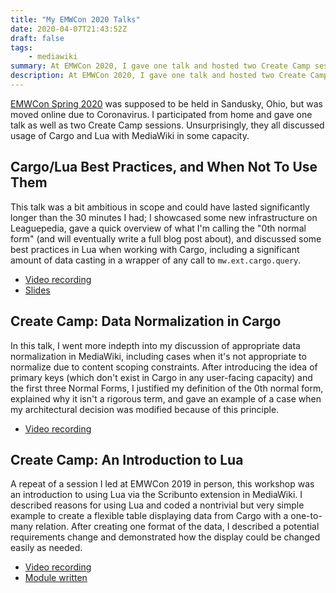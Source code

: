 ```yaml
---
title: "My EMWCon 2020 Talks"
date: 2020-04-07T21:43:52Z
draft: false
tags:
    - mediawiki
summary: At EMWCon 2020, I gave one talk and hosted two Create Camp sessions, discussing different aspects of usage of Cargo and Lua in MediaWiki.
description: At EMWCon 2020, I gave one talk and hosted two Create Camp sessions, discussing different aspects of usage of Cargo and Lua in MediaWiki.
---
```

[EMWCon Spring 2020](https://www.mediawiki.org/wiki/EMWCon_Spring_2020) was supposed to be held in Sandusky, Ohio, but was moved online due to Coronavirus. I participated from home and gave one talk as well as two Create Camp sessions. Unsurprisingly, they all discussed usage of Cargo and Lua with MediaWiki in some capacity.

## Cargo/Lua Best Practices, and When Not To Use Them
This talk was a bit ambitious in scope and could have lasted significantly longer than the 30 minutes I had; I showcased some new infrastructure on Leaguepedia, gave a quick overview of what I'm calling the "0th normal form" (and will eventually write a full blog post about), and discussed some best practices in Lua when working with Cargo, including a significant amount of data casting in a wrapper of any call to `mw.ext.cargo.query`.

* [Video recording](https://www.youtube.com/watch?v=iy89cJIH4Sc)
* [Slides](https://docs.google.com/presentation/d/1ssyNqDLsVLQmPMGyUmEjXAyvksdPzKCKxul89_prLtE/edit#slide=id.p)

## Create Camp: Data Normalization in Cargo
In this talk, I went more indepth into my discussion of appropriate data normalization in MediaWiki, including cases when it's not appropriate to normalize due to content scoping constraints. After introducing the idea of primary keys (which don't exist in Cargo in any user-facing capacity) and the first three Normal Forms, I justified my definition of the 0th normal form, explained why it isn't a rigorous term, and gave an example of a case when my architectural decision was modified because of this principle.

* [Video recording](https://www.youtube.com/watch?v=jGL2u7F-1ZQ)

## Create Camp: An Introduction to Lua
A repeat of a session I led at EMWCon 2019 in person, this workshop was an introduction to using Lua via the Scribunto extension in MediaWiki. I described reasons for using Lua and coded a nontrivial but very simple example to create a flexible table displaying data from Cargo with a one-to-many relation. After creating one format of the data, I described a potential requirements change and demonstrated how the display could be changed easily as needed.

* [Video recording](https://www.youtube.com/watch?v=-YbvRj7Bs-4)
* [Module written](https://esports.gamepedia.com/Module:CatsAdopted2)